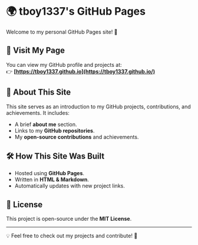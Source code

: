 # 🌍 tboy1337's GitHub Pages

Welcome to my personal GitHub Pages site! 🚀  

## 🔗 Visit My Page  
You can view my GitHub profile and projects at:  
👉 **[https://tboy1337.github.io](https://tboy1337.github.io/)**  

## 📌 About This Site  
This site serves as an introduction to my GitHub projects, contributions, and achievements. It includes:  
- A brief **about me** section.  
- Links to my **GitHub repositories**.  
- My **open-source contributions** and achievements.  

## 🛠️ How This Site Was Built  
- Hosted using **GitHub Pages**.  
- Written in **HTML & Markdown**.  
- Automatically updates with new project links.  

## 📜 License  
This project is open-source under the **MIT License**.  

---

💡 Feel free to check out my projects and contribute! 🚀
